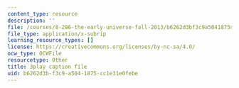 ```yaml
---
content_type: resource
description: ''
file: /courses/8-286-the-early-universe-fall-2013/b6262d3bf3c9a5041875cc1e31e0febe_tJ2AJJMcQXs.srt
file_type: application/x-subrip
learning_resource_types: []
license: https://creativecommons.org/licenses/by-nc-sa/4.0/
ocw_type: OCWFile
resourcetype: Other
title: 3play caption file
uid: b6262d3b-f3c9-a504-1875-cc1e31e0febe
---
```

